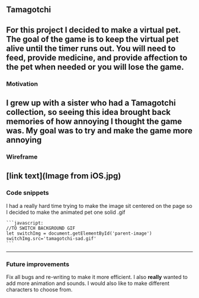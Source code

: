 ## Tamagotchi
For this project I decided to make a virtual pet. The goal of the game is to keep the virtual pet alive until the timer runs out. You will need to feed, provide medicine, and provide affection to the pet when needed or you will lose the game.
---
### Motivation
I grew up with a sister who had a Tamagotchi collection, so seeing this idea brought back memories of how annoying I thought the game was. My goal was to try and make the game more annoying
---
### Wireframe
[link text](Image from iOS.jpg)
---
### Code snippets 
I had a really hard time trying to make the image sit centered on the page so I decided to make the animated pet one solid .gif

    ```javascript:
    //TO SWITCH BACKGROUND GIF
    let switchImg = document.getElementById('parent-image')
    switchImg.src='tamagotchi-sad.gif'
    ```
---
### Future improvements 
Fix all bugs and re-writing to make it more efficient. I also **really** wanted to add more animation and sounds. I would also like to make different characters to choose from.
